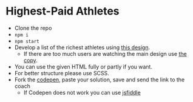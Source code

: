 # Highest-Paid Athletes
- Clone the repo
- `npm i`
- `npm start`
- Develop a list of the richest athletes using [this design](https://www.figma.com/file/fs0dfZUONmT5PbHszXzM8qar/Athletes?node-id=0%3A1).
  - If there are too much users are watching the main design use [the copy](https://www.figma.com/file/CNU8396XId7TV8ZgExhSyC/Athletes-(Copy)?node-id=0%3A1).
- You can use the given HTML fully or partly if you want.
- For better structure please use SCSS.
- Fork the [codepen](https://codepen.io/mateacademy/pen/MWWOpgE?editors=1100), paste your solution, save and send the link to the coach
  - If Codepen does not work you can use [jsfiddle](https://jsfiddle.net/mgrinko/f4o503cd) 
